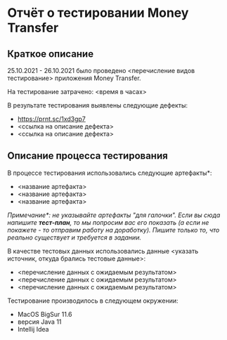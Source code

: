 # Отчёт о тестировании Money Transfer

## Краткое описание

25.10.2021 - 26.10.2021 было проведено <перечисление видов тестирование> приложения Money Transfer.

На тестирование затрачено: <время в часах>

В результате тестирования выявлены следующие дефекты:
* <https://prnt.sc/1xd3gp7>
* <ссылка на описание дефекта>
* <ссылка на описание дефекта>

## Описание процесса тестирования

В процессе тестирования использовались следующие артефакты*:
* <название артефакта>
* <название артефакта>
* <название артефакта>

*Примечание\*: не указывайте артефакты "для галочки". Если вы сюда напишите **тест-план**, то мы попросим вас его показать (а если не покажете - то отправим работу на доработку). Пишите только то, что реально существует и требуется в задании.*

В качестве тестовых данных использовались данные <указать источник, откуда брались тестовые данные>:
* <перечисление данных с ожидаемым результатом>
* <перечисление данных с ожидаемым результатом>
* <перечисление данных с ожидаемым результатом>

Тестирование производилось в следующем окружении:
* MacOS BigSur 11.6
* версия Java 11
* Intellij Idea